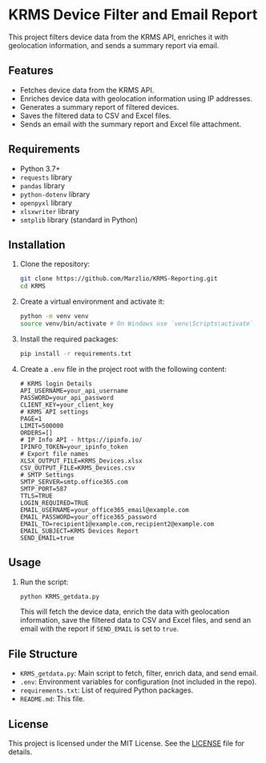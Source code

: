 # KRMS Device Filter and Email Report

This project filters device data from the KRMS API, enriches it with geolocation information, and sends a summary report via email.

## Features

- Fetches device data from the KRMS API.
- Enriches device data with geolocation information using IP addresses.
- Generates a summary report of filtered devices.
- Saves the filtered data to CSV and Excel files.
- Sends an email with the summary report and Excel file attachment.

## Requirements

- Python 3.7+
- `requests` library
- `pandas` library
- `python-dotenv` library
- `openpyxl` library
- `xlsxwriter` library
- `smtplib` library (standard in Python)

## Installation

1. Clone the repository:

    ```sh
    git clone https://github.com/Marzlio/KRMS-Reporting.git
    cd KRMS
    ```

2. Create a virtual environment and activate it:

    ```sh
    python -m venv venv
    source venv/bin/activate # On Windows use `venv\Scripts\activate`
    ```

3. Install the required packages:

    ```sh
    pip install -r requirements.txt
    ```

4. Create a `.env` file in the project root with the following content:

    ```env
    # KRMS login Details
    API_USERNAME=your_api_username
    PASSWORD=your_api_password
    CLIENT_KEY=your_client_key
    # KRMS API settings
    PAGE=1
    LIMIT=500000
    ORDERS=[]
    # IP Info API - https://ipinfo.io/
    IPINFO_TOKEN=your_ipinfo_token
    # Export file names
    XLSX_OUTPUT_FILE=KRMS_Devices.xlsx
    CSV_OUTPUT_FILE=KRMS_Devices.csv
    # SMTP Settings
    SMTP_SERVER=smtp.office365.com
    SMTP_PORT=587
    TTLS=TRUE
    LOGIN_REQUIRED=TRUE
    EMAIL_USERNAME=your_office365_email@example.com
    EMAIL_PASSWORD=your_office365_password
    EMAIL_TO=recipient1@example.com,recipient2@example.com
    EMAIL_SUBJECT=KRMS Devices Report
    SEND_EMAIL=true
    ```

## Usage

1. Run the script:

    ```sh
    python KRMS_getdata.py
    ```

    This will fetch the device data, enrich the data with geolocation information, save the filtered data to CSV and Excel files, and send an email with the report if `SEND_EMAIL` is set to `true`.

## File Structure

- `KRMS_getdata.py`: Main script to fetch, filter, enrich data, and send email.
- `.env`: Environment variables for configuration (not included in the repo).
- `requirements.txt`: List of required Python packages.
- `README.md`: This file.

## License

This project is licensed under the MIT License. See the [LICENSE](LICENSE) file for details.
